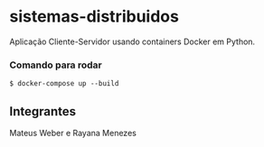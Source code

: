 # sistemas-distribuidos

Aplicação Cliente-Servidor usando containers Docker em Python. 

### Comando para rodar

```
$ docker-compose up --build
```

## Integrantes

Mateus Weber e Rayana Menezes

